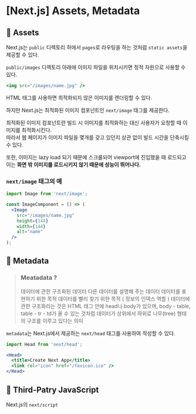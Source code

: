 
# [Next.js] Assets, Metadata

## 👀 Assets
Next.js는 `public` 디렉토리 하에서 `pages`로 라우팅을 하는 것처럼 `static assets`을 제공할 수 있다.

`public/images` 디렉토리 아래에 이미지 파일을 위치시키면 정적 자원으로 사용할 수 있다.

```jsx
<img src="/images/name.jpg" />
```
HTML  태그를 사용하면 최적화되지 않은 이미지를 렌더링할 수 있다.

하지만 Next.js는 최적화된 이미지 컴포넌트인 `next/image`  태그를 제공한다.

최적화된 이미지 컴포넌트란 빌드 시 이미지를 최적화하는 대신 사용자가 요청할 때 이미지를 최적화시킨다. <br />
따라서 웹 페이지가 이미지 파일을 몇개를 갖고 있던지 상관 없이 빌드 시간을 단축시킬 수 있다.

또한, 이미지는 lazy load 되기 때문에 스크롤되어 viewport에 진입했을 때 로드되고 이는 **화면 밖 이미지를 로드시키지 않기 때문에 성능이 뛰어나다.**

### `next/image`  태그의 예
```jsx
import Image from 'next/image';

const ImageComponent = () => (
  <Image
    src="/images/name.jpg" 
    height={144}
    width={144}
    alt="name"
  />
);
```

## 👀 Metadata
> ### Meatadata ?
> 데이터에 관한 구조화된 데이터
> 다른 데이터를 설명해 주는 데이터 
> 데이터를 표현하기 위한 목적
> 데이터를 빨리 찾기 위한 목적 ( 정보의 인덱스 역할 )
> 데이터에 관한 구조화라는 것은 HTML 태그 안에 head나 body가 있으며, body - table, table - tr - td가 올 수 있는 것처럼 데이터가 상위에서 하위로 나무(tree) 형태의 구조를 이루고 있다는 의미



`metadata`는 Next.js에서 제공하는 `next/head` 태그를 사용하여 작성할 수 있다.

```jsx
import Head from 'next/head';

<Head>
  <title>Create Next App</title>
  <link rel="icon" href="/favicon.ico" />
</Head>
```

## 👀 Third-Patry JavaScript
Next.js의 `next/script` <Script> 태그는 HTML <script> 태그의 **최적화** 및 추가 기능이 포함된 태그다.
```jsx
import Script from 'next/script';

<Script
  src="https://connect.facebook.net/en_US/sdk.js"
  strategy="lazyOnload"
  onLoad={() =>
    console.log(`script loaded correctly, window.FB has been populated`)
  }
/>
 ```
  <Script> 태그는 아래와 같은 추가 기능을 갖고 있다. </br>
  1.  `strategy` - 스크립트가 load 되는 타이밍을 컨트롤하는 option이다. 예제의 `lazyOnload`는 브라우저의 idle time 때, 느즈막히 로드한다는 뜻이다.  <br/>
  2.  `onLoad` - 스크립트가 로드될 때, 실행되는 callback 함수다.
